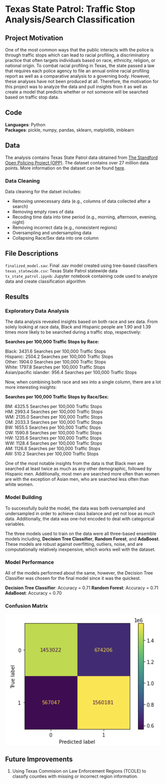 # Texas State Patrol: Traffic Stop Analysis/Search Classification

## Project Motivation 
One of the most common ways that the public interacts with the police is through traffic stops which can lead to racial profiling, a discriminatory practice that often targets individuals based on race, ethnicity, religion, or national origin. To combat racial profiling in Texas, the state passed a law that requires each police agency to file an annual online racial profiling report as well as a comparative analysis to a governing body. However, these analyses have not been produced at all. Therefore, the motivation for this project was to analyze the data and pull insights from it as well as create a model that predicts whether or not someone will be searched based on traffic stop data. 

## Code
**Languages**: Python <br>
**Packages**: pickle, numpy, pandas, sklearn, matplotlib, imblearn

## Data 
The analysis contains Texas State Patrol data obtained from [The Standford Open Policing Project (OPP)](https://openpolicing.stanford.edu/). The dataset contains over 27 million data points. More information on the dataset can be found [here](https://github.com/stanford-policylab/opp/blob/master/data_readme.md).

### Data Cleaning 
Data cleaning for the datset includes: 
- Removing unnecessary data (e.g., columns of data collected after a search) 
- Removing empty rows of data 
- Recoding time data into time period (e.g., morning, afternoon, evening, night)
- Removing incorrect data (e.g., nonexistent regions)
- Oversampling and undersampling data 
- Collapsing Race/Sex data into one column 

## File Descriptions
`finalized_model.sav`: Final .sav model created using tree-based classifiers <br>
`texas_statewide.csv`: Texas State Patrol statewide data <br>
`tx_state_patrol.ipynb`: Jupyter notebook containing code used to analyze data and create classification algorithm 

## Results 
### Exploratory Data Analysis 
The data analysis revealed insights based on both race and sex data. From solely looking at race data, Black and Hispanic people are 1.90 and 1.39 times more likely to be searched during a traffic stop, respectively: 

**Searches per 100,000 Traffic Stops by Race:**

Black:                  3431.6 Searches per 100,000 Traffic Stops <br>
Hispanic:               2504.2 Searches per 100,000 Traffic Stops <br>
Other:                  1904.0 Searches per 100,000 Traffic Stops <br>
White:                  1797.8 Searches per 100,000 Traffic Stops <br>
Asian/pacific islander:  956.4 Searches per 100,000 Traffic Stops <br>

Now, when combining both race and sex into a single column, there are a lot more interesting insights: 

**Searches per 100,000 Traffic Stops by Race/Sex:**

BM: 4325.5 Searches per 100,000 Traffic Stops <br>
HM: 2993.4 Searches per 100,000 Traffic Stops <br>
WM: 2135.0 Searches per 100,000 Traffic Stops <br>
OM: 2033.3 Searches per 100,000 Traffic Stops <br>
BW: 1655.5 Searches per 100,000 Traffic Stops <br>
OW: 1590.8 Searches per 100,000 Traffic Stops <br>
HW: 1235.6 Searches per 100,000 Traffic Stops <br>
WW: 1128.4 Searches per 100,000 Traffic Stops <br>
AM: 1126.8 Searches per 100,000 Traffic Stops <br>
AW:  510.2 Searches per 100,000 Traffic Stops <br>

One of the most notable insights from the data is that Black men are searched at least twice as much as any other demographic, followed by Hispanic men. Additionally, most men are searched more often than women are with the exception of Asian men, who are searched less often than white women. 

### Model Building
To successfully build the model, the data was both oversampled and undersampled in order to achieve class balance and yet not lose as much data. Additionally, the data was one-hot encoded to deal with categorical variables.

The three models used to train on the data were all three-based ensemble models including, **Decision Tree Classifier**, **Random Forest**, and **AdaBoost**. These models are robust against overfitting, outliers, noise, and are computationally relatively inexpensive, which works well with the dataset. 

### Model Performance
All of the models performed about the same, however, the Decision Tree Classifier was chosen for the final model since it was the quickest. 

**Decision Tree Classifier**: Accuracy = 0.71
**Random Forest**: Accuracy = 0.71
**AdaBoost**: Accuracy = 0.70

### Confusion Matrix
![Confusion Matrix](https://github.com/abelasandovalg/police-search/blob/main/images/confusion_matrix.png)

## Future Improvements 
1. Using Texas Commision on Law Enforcement Regions (TCOLE) to classify counties with missing or incorrect region information. 
